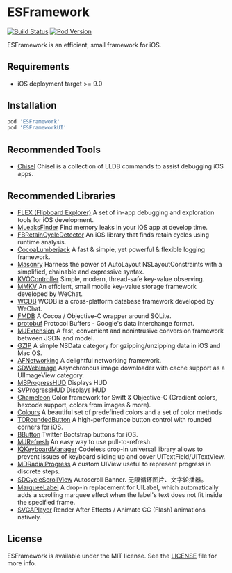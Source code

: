# ESFramework

[![Build Status](https://travis-ci.org/ElfSundae/ESFramework.svg)](https://travis-ci.org/ElfSundae/ESFramework)
[![Pod Version](http://img.shields.io/cocoapods/v/ESFramework.svg)](http://cocoadocs.org/docsets/ESFramework)

ESFramework is an efficient, small framework for iOS.

## Requirements

- iOS deployment target >= 9.0

## Installation

```ruby
pod 'ESFramework'
pod 'ESFrameworkUI'
```

## Recommended Tools

- [Chisel](https://github.com/facebook/chisel) Chisel is a collection of LLDB commands to assist debugging iOS apps.

## Recommended Libraries

- [FLEX (Flipboard Explorer)](https://github.com/Flipboard/FLEX) A set of in-app debugging and exploration tools for iOS development.
- [MLeaksFinder](https://github.com/Tencent/MLeaksFinder) Find memory leaks in your iOS app at develop time.
- [FBRetainCycleDetector](https://github.com/facebook/FBRetainCycleDetector) An iOS library that finds retain cycles using runtime analysis.
- [CocoaLumberjack](https://github.com/CocoaLumberjack/CocoaLumberjack) A fast & simple, yet powerful & flexible logging framework.
- [Masonry](https://github.com/SnapKit/Masonry) Harness the power of AutoLayout NSLayoutConstraints with a simplified, chainable and expressive syntax.
- [KVOController](https://github.com/facebook/KVOController) Simple, modern, thread-safe key-value observing.
- [MMKV](https://github.com/Tencent/MMKV) An efficient, small mobile key-value storage framework developed by WeChat.
- [WCDB](https://github.com/Tencent/wcdb) WCDB is a cross-platform database framework developed by WeChat.
- [FMDB](https://github.com/ccgus/fmdb) A Cocoa / Objective-C wrapper around SQLite.
- [protobuf](https://developers.google.com/protocol-buffers/) Protocol Buffers - Google's data interchange format.
- [MJExtension](https://github.com/CoderMJLee/MJExtension) A fast, convenient and nonintrusive conversion framework between JSON and model.
- [GZIP](https://github.com/nicklockwood/GZIP) A simple NSData category for gzipping/unzipping data in iOS and Mac OS.
- [AFNetworking](https://github.com/AFNetworking/AFNetworking) A delightful networking framework.
- [SDWebImage](https://github.com/SDWebImage/SDWebImage) Asynchronous image downloader with cache support as a UIImageView category.
- [MBProgressHUD](https://github.com/jdg/MBProgressHUD) Displays HUD
- [SVProgressHUD](https://github.com/SVProgressHUD/SVProgressHUD) Displays HUD
- [Chameleon](https://github.com/viccalexander/Chameleon) Color framework for Swift & Objective-C (Gradient colors, hexcode support, colors from images & more).
- [Colours](https://github.com/bennyguitar/Colours) A beautiful set of predefined colors and a set of color methods
- [TORoundedButton](https://github.com/TimOliver/TORoundedButton) A high-performance button control with rounded corners for iOS.
- [BButton](https://github.com/jessesquires/BButton) Twitter Bootstrap buttons for iOS.
- [MJRefresh](https://github.com/CoderMJLee/MJRefresh) An easy way to use pull-to-refresh.
- [IQKeyboardManager](https://github.com/hackiftekhar/IQKeyboardManager) Codeless drop-in universal library allows to prevent issues of keyboard sliding up and cover UITextField/UITextView.
- [MDRadialProgress](https://github.com/mdinacci/MDRadialProgress) A custom UIView useful to represent progress in discrete steps.
- [SDCycleScrollView](https://github.com/gsdios/SDCycleScrollView) Autoscroll Banner. 无限循环图片、文字轮播器。
- [MarqueeLabel](https://github.com/cbpowell/MarqueeLabel) A drop-in replacement for UILabel, which automatically adds a scrolling marquee effect when the label's text does not fit inside the specified frame.
- [SVGAPlayer](https://github.com/yyued/SVGAPlayer-iOS) Render After Effects / Animate CC (Flash) animations natively.

## License

ESFramework is available under the MIT license. See the [LICENSE](LICENSE) file for more info.
